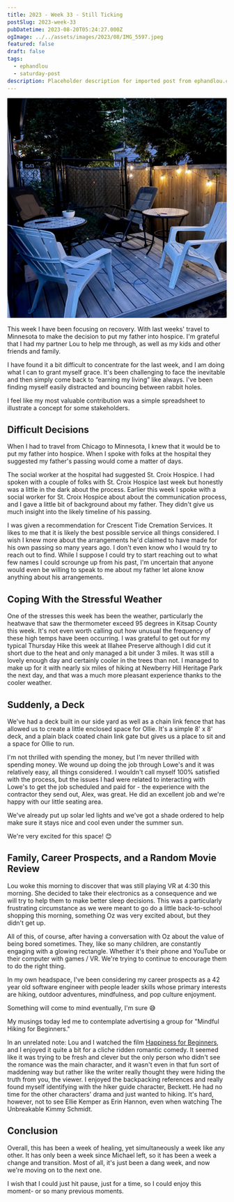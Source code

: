 ```yaml
---
title: 2023 - Week 33 - Still Ticking
postSlug: 2023-week-33
pubDatetime: 2023-08-20T05:24:27.000Z
ogImage: ../../assets/images/2023/08/IMG_5597.jpeg
featured: false
draft: false
tags:
  - ephandlou
  - saturday-post
description: Placeholder description for imported post from ephandlou.com
---
```


![Featured Image](../../assets/images/2023/08/IMG_5597.jpeg)

This week I have been focusing on recovery. With last weeks' travel to Minnesota to make the decision to put my father into hospice. I'm grateful that I had my partner Lou to help me through, as well as my kids and other friends and family.

I have found it a bit difficult to concentrate for the last week, and I am doing what I can to grant myself grace. It's been challenging to face the inevitable and then simply come back to “earning my living” like always. I've been finding myself easily distracted and bouncing between rabbit holes.

I feel like my most valuable contribution was a simple spreadsheet to illustrate a concept for some stakeholders.

## Difficult Decisions

When I had to travel from Chicago to Minnesota, I knew that it would be to put my father into hospice. When I spoke with folks at the hospital they suggested my father's passing would come a matter of days.

The social worker at the hospital had suggested St. Croix Hospice. I had spoken with a couple of folks with St. Croix Hospice last week but honestly was a little in the dark about the process. Earlier this week I spoke with a social worker for St. Croix Hospice about about the communication process, and I gave a little bit of background about my father. They didn't give us much insight into the likely timeline of his passing.

I was given a recommendation for Crescent Tide Cremation Services. It likes to me that it is likely the best possible service all things considered. I wish I knew more about the arrangements he'd claimed to have made for his own passing so many years ago. I don't even know who I would try to reach out to find. While I suppose I could try to start reaching out to what few names I could scrounge up from his past, I'm uncertain that anyone would even be willing to speak to me about my father let alone know anything about his arrangements.

## Coping With the Stressful Weather

One of the stresses this week has been the weather, particularly the heatwave that saw the thermometer exceed 95 degrees in Kitsap County this week. It's not even worth calling out how unusual the frequency of these high temps have been occurring. I was grateful to get out for my typical Thursday Hike this week at Illahee Preserve although I did cut it short due to the heat and only managed a bit under 3 miles. It was still a lovely enough day and certainly cooler in the trees than not. I managed to make up for it with nearly six miles of hiking at Newberry Hill Heritage Park the next day, and that was a much more pleasant experience thanks to the cooler weather.

## Suddenly, a Deck

We've had a deck built in our side yard as well as a chain link fence that has allowed us to create a little enclosed space for Ollie. It's a simple 8' x 8' deck, and a plain black coated chain link gate but gives us a place to sit and a space for Ollie to run.

I'm not thrilled with spending the money, but I'm never thrilled with spending money. We wound up doing the job through Lowe's and it was relatively easy, all things considered. I wouldn't call myself 100% satisfied with the process, but the issues I had were related to interacting with Lowe's to get the job scheduled and paid for - the experience with the contractor they send out, Alex, was great. He did an excellent job and we're happy with our little seating area.

We've already put up solar led lights and we've got a shade ordered to help make sure it stays nice and cool even under the summer sun.

We're very excited for this space! 😊

## Family, Career Prospects, and a Random Movie Review

Lou woke this morning to discover that was still playing VR at 4:30 this morning. She decided to take their electronics as a consequence and we will try to help them to make better sleep decisions. This was a particularly frustrating circumstance as we were meant to go do a little back-to-school shopping this morning, something Oz was very excited about, but they didn't get up.

All of this, of course, after having a conversation with Oz about the value of being bored sometimes. They, like so many children, are constantly engaging with a glowing rectangle. Whether it's their phone and YouTube or their computer with games / VR. We're trying to continue to encourage them to do the right thing.

In my own headspace, I've been considering my career prospects as a 42 year old software engineer with people leader skills whose primary interests are hiking, outdoor adventures, mindfulness, and pop culture enjoyment.

Something will come to mind eventually, I'm sure 😅

My musings today led me to contemplate advertising a group for "Mindful Hiking for Beginners."

In an unrelated note: Lou and I watched the film [Happiness for Beginners](https://www.imdb.com/title/tt15509244/), and I enjoyed it quite a bit for a cliche ridden romantic comedy. It seemed like it was trying to be fresh and clever but the only person who didn't see the romance was the main character, and it wasn't even in that fun sort of maddening way but rather like the writer really thought they were hiding the truth from you, the viewer. I enjoyed the backpacking references and really found myself identifying with the hiker guide character, Beckett. He had no time for the other characters' drama and just wanted to hiking. It's hard, however, not to see Ellie Kemper as Erin Hannon, even when watching The Unbreakable Kimmy Schmidt.

## Conclusion

Overall, this has been a week of healing, yet simultaneously a week like any other. It has only been a week since Michael left, so it has been a week a change and transition. Most of all, it's just been a dang week, and now we're moving on to the next one.

I wish that I could just hit pause, just for a time, so I could enjoy this moment- or so many previous moments.

